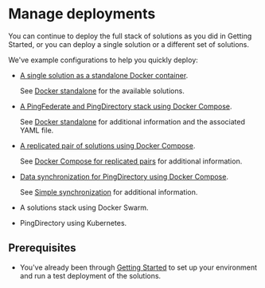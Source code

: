 # Manage deployments

You can continue to deploy the full stack of solutions as you did in Getting Started, or you can deploy a single solution or a different set of solutions.

We've example configurations to help you quickly deploy:

 * [A single solution as a standalone Docker container](deployStandalone.md).

    See [Docker standalone](../10-docker-standalone/README.md) for the available solutions.

 * [A PingFederate and PingDirectory stack using Docker Compose](deployCompose.md).

    See [Docker standalone](../11-docker-compose/01-simple-stack/README.md) for additional information and the associated YAML file.

 * [A replicated pair of solutions using Docker Compose](deployReplication.md).

   See [Docker Compose for replicated pairs](../11-docker-compose/02-replicated-pair/README.md) for additional information.

 * [Data synchronization for PingDirectory using Docker Compose](deploySync.md).

   See [Simple synchronization](../11-docker-compose/04-simple-sync/README.md) for additional information.

 * A solutions stack using Docker Swarm.


 * PingDirectory using Kubernetes.

## Prerequisites

  * You've already been through [Getting Started](evaluate.md) to set up your environment and run a test deployment of the solutions.
